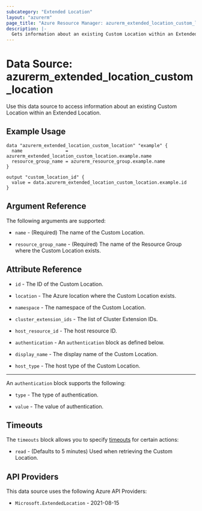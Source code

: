 ```yaml
---
subcategory: "Extended Location"
layout: "azurerm"
page_title: "Azure Resource Manager: azurerm_extended_location_custom_location"
description: |-
  Gets information about an existing Custom Location within an Extended Location.
---
```


# Data Source: azurerm_extended_location_custom_location

Use this data source to access information about an existing Custom Location within an Extended Location.

## Example Usage

```hcl
data "azurerm_extended_location_custom_location" "example" {
  name                = azurerm_extended_location_custom_location.example.name
  resource_group_name = azurerm_resource_group.example.name
}

output "custom_location_id" {
  value = data.azurerm_extended_location_custom_location.example.id
}
```

## Argument Reference

The following arguments are supported:

* `name` - (Required) The name of the Custom Location.

* `resource_group_name` - (Required) The name of the Resource Group where the Custom Location exists.

## Attribute Reference

* `id` - The ID of the Custom Location.

* `location` - The Azure location where the Custom Location exists.

* `namespace` - The namespace of the Custom Location.

* `cluster_extension_ids` - The list of Cluster Extension IDs.

* `host_resource_id` - The host resource ID.

* `authentication` - An `authentication` block as defined below.

* `display_name` - The display name of the Custom Location.

* `host_type` - The host type of the Custom Location.

---

An `authentication` block supports the following:

* `type` - The type of authentication.

* `value` - The value of authentication.


## Timeouts

The `timeouts` block allows you to specify [timeouts](https://developer.hashicorp.com/terraform/language/resources/configure#define-operation-timeouts) for certain actions:

* `read` - (Defaults to 5 minutes) Used when retrieving the Custom Location.

## API Providers
<!-- This section is generated, changes will be overwritten -->
This data source uses the following Azure API Providers:

* `Microsoft.ExtendedLocation` - 2021-08-15
